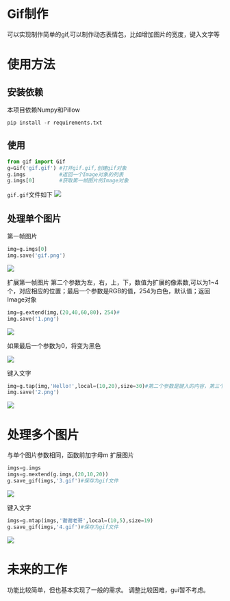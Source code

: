 # Gif制作
可以实现制作简单的gif,可以制作动态表情包，比如增加图片的宽度，键入文字等
# 使用方法
## 安装依赖
本项目依赖Numpy和Pillow
```shell
pip install -r requirements.txt
```
## 使用
```python
from gif import Gif
g=Gif('gif.gif') #打开gif.gif,创建gif对象
g.imgs           #返回一个Image对象的列表
g.imgs[0]        #获取第一帧图片的Image对象
```
`gif.gif`文件如下
![](https://i.imgur.com/lfXPTVj.gif)
## 处理单个图片
第一帧图片
```python
img=g.imgs[0]
img.save('gif.png')
```
![](https://i.imgur.com/eVLIzyD.png)


扩展第一帧图片
第二个参数为左，右，上，下，数值为扩展的像素数,可以为1~4个，对应相应的位置；最后一个参数是RGB的值，254为白色，默认值；返回Image对象
```python
img=g.extend(img,(20,40,60,80)，254)#
img.save('1.png')
```
![](https://i.imgur.com/qToFT5V.png)

如果最后一个参数为0，将变为黑色

![](https://i.imgur.com/hS5edGw.png)


键入文字
```python
img=g.tap(img,'Hello!',local=(10,20),size=30)#第二个参数是键入的内容，第三个参数是位置，第四个参数是大小
img.save('2.png')
```
![](https://i.imgur.com/lR6rLNL.png)
# 处理多个图片
与单个图片参数相同，函数前加字母m
扩展图片
```python
imgs=g.imgs
imgs=g.mextend(g.imgs,(20,10,20))
g.save_gif(imgs,'3.gif')#保存为gif文件
```
![](https://i.imgur.com/eg6HlvD.gif)


键入文字
```python
imgs=g.mtap(imgs,'谢谢老哥',local=(10,5),size=19)
g.save_gif(imgs,'4.gif')#保存为gif文件
```
![](https://i.imgur.com/6vkG44h.gif)
# 未来的工作
功能比较简单，但也基本实现了一般的需求。
调整比较困难，gui暂不考虑。

